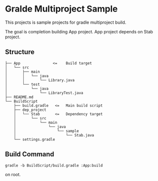 Gralde Multiproject Sample
==========================

This projects is sample projects for gradle multiproject build.

The goal is completion building App project.
App project depends on Stab project.

Structure
---------

```
├── App               <=    Build target
│   └── src
│       ├── main
│       │   └── java
│       │       └── Library.java
│       └── test
│           └── java
│               └── LibraryTest.java
├── README.md
└── BuildScript
    ├── build.gradle   <=   Main build script
    ├── dep_project
    │   └── Stab       <=   Dependency target
    │       └── src 
    │           └── main
    │               └── java
    │                   └── sample
    │                       └── Stab.java
    └── settings.gradle
```

Build Command
-------------

```
gradle -b BuildScript/build.gradle :App:build
```

on root.
